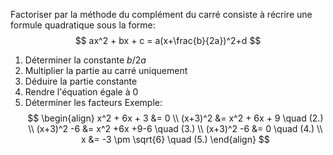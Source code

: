 Factoriser par la méthode du complément du carré consiste à récrire une formule quadratique sous la forme:
$$
ax^2 + bx + c = a(x+\frac{b}{2a})^2+d
$$
1. Déterminer la constante $b/2a$
2. Multiplier la partie au carré uniquement
3. Déduire la partie constante
4. Rendre l'équation égale à $0$
5. Déterminer les facteurs
Exemple:
$$
\begin{align}
x^2 + 6x + 3 &= 0 \\
(x+3)^2 &= x^2 + 6x + 9 \quad (2.) \\
(x+3)^2 -6 &= x^2 +6x +9-6 \quad (3.) \\
(x+3)^2 -6 &= 0 \quad (4.) \\
x &= -3 \pm \sqrt{6} \quad (5.)
\end{align}
$$
